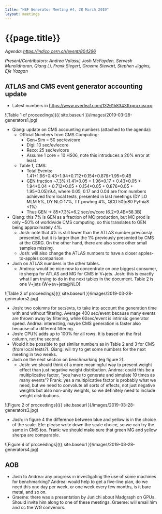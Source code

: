```yaml
---
title: "HSF Generator Meeting #4, 28 March 2019"
layout: meetings
---
```

# {{page.title}}

*Agenda:
[<span class="underline">https://indico.cern.ch/event/804266</span>](https://indico.cern.ch/event/804266)*

*Present/Contributors: Andrea Valassi, Josh McFayden, Servesh
Muralidharan, Qiang Li, Frank Siegert, Graeme Stewart, Stephen Jiggins,
Efe Yazgan*

## ATLAS and CMS event generator accounting update 
  - Latest numbers in
    [<span class="underline">https://www.overleaf.com/1326158343ftxgrxxcspxg</span>](https://www.overleaf.com/1326158343ftxgrxxcspxg)

![Table 1 of proceedings]({{ site.baseurl }}/images/2019-03-28-generators1.jpg)
  - Qiang: update on CMS accounting numbers (attached to the agenda):
      - Official Numbers from CMS Computing:
          - Gen+Sim = 50 sec/ev/core
          - Digi: 10 sec/ev/ecore
          - Reco: 25 sec/ev/core
          - Assume 1 core = 10 HS06, note this introduces a 20% error
            at least.
      - Table 1, CMS:
          - Total Events:
            1.41+1.96+0.43+1.94+0.712+0.154+0.876+1.95=9.4B
          - GEN fraction \~7.3% (1.41\*0.05 + 1.96\*0.17 + 0.43\*0.05 + 
            1.94\*0.04 + 0.712\*0.05 + 0.154\*0.05 + 0.876\*0.05 +
            1.95\*0.05)/9.4, where 0.05, 0.17 and 0.04 are from
            numbers achieved from local tests, presented in last
            meetings (DY LO MLM 5%, DY NLO 17%, TT powheg 4%, QCD
            50to80 Pythia8 \<1%)
          - Thus GEN -\> 85\*7.3%=6.2 sec/ev/core (6.2\*9.4B=58.3B)
  - Qiang: this 7% is GEN as a fraction of MC production, but MC prod
    is only \~50% of worldwide CMS computing, so this translates to
    GEN being approximately 4%.
      - Josh: note that 4% is still lower than the ATLAS number
        previously presented, but it is larger than the 1% previously
        presented by CMS at the CSRG. On the other hand, there are
        also some other small samples missing.
      - Josh: will also change the ATLAS numbers to have a closer
        apples-to-apples comparison
  - Josh on ATLAS numbers in the other tables.
      - Andrea: would be nice now to concentrate on one biggest
        consumer, ie sherpa for ATLAS and MG for CMS in V+jets. Josh:
        this is exactly what I am trying to do in the next tables in
        the document. Table 2 is one V+jets (W→eν+jets@NLO).

![Table 2 of proceedings]({{ site.baseurl }}/images/2019-03-28-generators2.jpg)
  - Josh: two columns for sec/evts, to take into account the
    generation time with and without filtering. Average 400 sec/event
    because many events are thrown away by filtering, while
    60sec/event is intrinsic generator speed. Andrea: interesting,
    maybe CMS generation is faster also because of a different
    filtering.
  - Josh: CPU% adds up to 100% for all rows. It is based on the first
    column, not the second.
  - Would it be possible to get similar numbers as in Table 2 and 3
    for CMS (from local tests?). Qiang: will try to get some numbers
    for the next meeting in two weeks.
  - Josh on the next section on benchmarking (eg figure 2).
      - Josh: we should think of a more meaningful way to present
        weight effect than just negative weight distribution. Andrea:
        could this be a multiplicative factor, “you have to generate
        and simulate 10 times as many events”? Frank: yes a
        multiplicative factor is probably what we need, but we need to
        convolute all sorts of effects, not just negative weights but
        also non-unity weights, so we definitely need to include
        weight distributions.

![Figure 2 of proceedings]({{ site.baseurl }}/images/2019-03-28-generators3.jpg)
  - Josh: in figure 4 the difference between blue and yellow is in the
    choice of the scale. Efe: please write down the scale choice, so
    we can try the same in CMS too. Frank: we should make sure that
    green MG and yellow sherpa are comparable.

![Figure 4 of proceedings]({{ site.baseurl }}/images/2019-03-28-generators4.jpg)

## AOB
  - Josh to Andrea: any progress in investigating the use of some
    machines for benchmarking? Andrea: would help to get a five-line
    plan, do we need this one day per week, or one week every few
    months, is it bare metal, and so on.
  - Graeme: there was a presentation by Junichi about Madgraph on
    GPUs. Should invite him along to one of these meetings. Graeme:
    will email him and cc the WG convenors.
